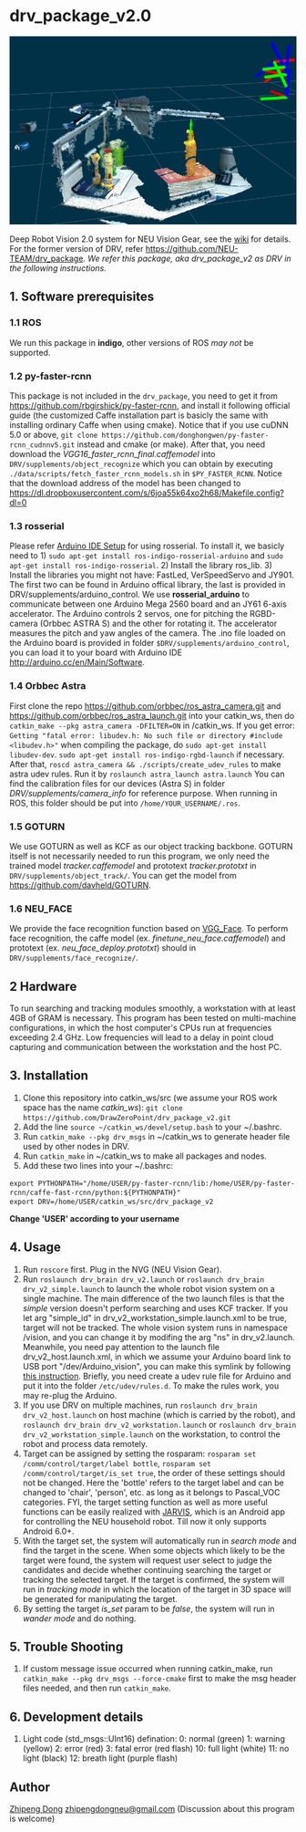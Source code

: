 # drv_package_v2.0

![overview](https://github.com/DrawZeroPoint/drv_package_v2/blob/master/supplements/figures/1.png )

Deep Robot Vision 2.0 system for NEU Vision Gear, see the [wiki](https://github.com/DrawZeroPoint/drv_package_v2/wiki) for details.
For the former version of DRV, refer https://github.com/NEU-TEAM/drv_package. 
*We refer this package, aka drv_package_v2 as DRV in the following instructions.*

## 1. Software prerequisites
### 1.1 ROS
We run this package in **indigo**, other versions of ROS *may not* be supported.

### 1.2 py-faster-rcnn
This package is not included in the `drv_package`, you need to get it from <https://github.com/rbgirshick/py-faster-rcnn>, and install it following official guide (the customized Caffe installation part is basicly the same with installing ordinary Caffe when using cmake). Notice that if you use cuDNN 5.0 or above, `git clone https://github.com/donghongwen/py-faster-rcnn_cudnnv5.git` instead and cmake (or make). 
After that, you need download the *VGG16_faster_rcnn_final.caffemodel*  into `DRV/supplements/object_recognize` which you can obtain by executing `./data/scripts/fetch_faster_rcnn_models.sh` in `$PY_FASTER_RCNN`. Notice that the download address of the model has been changed to https://dl.dropboxusercontent.com/s/6joa55k64xo2h68/Makefile.config?dl=0

### 1.3 rosserial
Please refer [Arduino IDE Setup](http://wiki.ros.org/rosserial_arduino/Tutorials/Arduino%20IDE%20Setup) for using rosserial. To install it, we basicly need to 1) `sudo apt-get install ros-indigo-rosserial-arduino` and `sudo apt-get install ros-indigo-rosserial`. 2) Install the library ros_lib. 3) Install the libraries you might not have: FastLed, VerSpeedServo and JY901. The first two can be found in Arduino offical library, the last is provided in DRV/supplements/arduino_control.
We use **rosserial_arduino** to communicate between one Arduino Mega 2560 board and an JY61 6-axis accelerator. The Arduino controls 2 servos, one for pitching the RGBD-camera (Orbbec ASTRA S) and the other for rotating it. The accelerator measures the pitch and yaw angles of the camera. The .ino file loaded on the Arduino board is provided in folder `$DRV/supplements/arduino_control`, you can load it to your board with Arduino IDE <http://arduino.cc/en/Main/Software>.

### 1.4 Orbbec Astra
First clone the repo https://github.com/orbbec/ros_astra_camera.git and https://github.com/orbbec/ros_astra_launch.git into your catkin_ws, then do `catkin_make --pkg astra_camera -DFILTER=ON` in /catkin_ws.
If you get error: `Getting "fatal error: libudev.h: No such file or directory #include <libudev.h>"` when compiling the package, do `sudo apt-get install libudev-dev`. `sudo apt-get install ros-indigo-rgbd-launch` if necessary.
After that, `roscd astra_camera && ./scripts/create_udev_rules` to make astra udev rules. Run it by `roslaunch astra_launch astra.launch`
You can find the calibration files for our devices (Astra S) in folder *DRV/supplements/camera_info* for reference purpose. When running in ROS, this folder should be put into `/home/YOUR_USERNAME/.ros`.

### 1.5 GOTURN
We use GOTURN as well as KCF as our object tracking backbone. GOTURN itself is not necessarily needed to run this program, we only need the trained model *tracker.caffemodel* and prototext *tracker.prototxt* in `DRV/supplements/object_track/`. You can get the model from <https://github.com/davheld/GOTURN>.

### 1.6 NEU_FACE
We provide the face recognition function based on [VGG_Face](http://www.robots.ox.ac.uk/~vgg/software/vgg_face/). To perform face recognition, the caffe model (ex. *finetune_neu_face.caffemodel*) and prototext (ex. *neu_face_deploy.prototxt*) should in `DRV/supplements/face_recognize/`.

## 2 Hardware
To run searching and tracking modules smoothly, a workstation with at least 4GB of GRAM is necessary. This program has been tested on multi-machine configurations, in which the host computer's CPUs run at frequencies exceeding 2.4 GHz. Low frequencies will lead to a delay in point cloud capturing and communication between the workstation and the host PC.

## 3. Installation
1. Clone this repository into catkin_ws/src (we assume your ROS work space has the name *catkin_ws*):
`git clone https://github.com/DrawZeroPoint/drv_package_v2.git`
2. Add the line `source ~/catkin_ws/devel/setup.bash` to your ~/.bashrc.
2. Run `catkin_make --pkg drv_msgs` in ~/catkin_ws to generate header file used by other nodes in DRV.
3. Run `catkin_make` in ~/catkin_ws to make all packages and nodes.
4. Add these two lines into your ~/.bashrc:
 ```
export PYTHONPATH="/home/USER/py-faster-rcnn/lib:/home/USER/py-faster-rcnn/caffe-fast-rcnn/python:${PYTHONPATH}"
export DRV=/home/USER/catkin_ws/src/drv_package_v2
 ```
 **Change 'USER' according to your username**

## 4. Usage
1. Run `roscore` first. Plug in the NVG (NEU Vision Gear).
2. Run `roslaunch drv_brain drv_v2.launch` or `roslaunch drv_brain drv_v2_simple.launch` to launch the whole robot vision system on a single machine. The main difference of the two launch files is that the *simple* version doesn't perform searching and uses KCF tracker. If you let arg "simple_id" in drv_v2_workstation_simple.launch.xml to be true, target will not be tracked. The whole vision system runs in namespace /vision, and you can change it by modifing the arg "ns" in drv_v2.launch. Meanwhile, you need pay attention to the launch file drv_v2_host.launch.xml, in which we assume your Arduino board link to USB port "/dev/Arduino_vision", you can make this symlink by following [this instruction](http://www.joakimlinde.se/microcontrollers/arduino/avr/udev.php). Briefly, you need create a udev rule file for Arduino and put it into the folder `/etc/udev/rules.d`. To make the rules work, you may re-plug the Arduino. 
3. If you use DRV on multiple machines, run `roslaunch drv_brain drv_v2_host.launch` on host machine (which is carried by the robot), and `roslaunch drv_brain drv_v2_workstation.launch` or `roslaunch drv_brain drv_v2_workstation_simple.launch` on the workstation, to control the robot and process data remotely.
4. Target can be assigned by setting the rosparam: `rosparam set /comm/control/target/label bottle`, `rosparam set /comm/control/target/is_set true`, the order of these settings should not be changed. Here the 'bottle' refers to the target label and can be changed to 'chair', 'person', etc. as long as it belongs to Pascal_VOC categories. FYI, the target setting function as well as more useful functions can be easily realized with [JARVIS](https://github.com/NEU-TEAM/JARVIS), which is an Android app for controlling the NEU household robot. Till now it only supports Android 6.0+.
5. With the target set, the system will automatically run in *search mode* and find the target in the scene. When some objects which likely to be the target were found, the system will request user select to judge the candidates and decide whether continuing searching the target or tracking the selected target. If the target is confirmed, the system will run in *tracking mode* in which the location of the target in 3D space will be generated for manipulating the target.
6. By setting the target *is_set* param to be *false*, the system will run in *wander mode* and do nothing.

## 5. Trouble Shooting
1. If custom message issue occurred when running catkin_make, run `catkin_make --pkg drv_msgs --force-cmake` first to make the msg header files needed, and then run `catkin_make`.
 
## 6. Development details
1. Light code (std_msgs::UInt16) defination:
0: normal (green)
1: warning (yellow) 2: error (red) 3: fatal error (red flash)
10: full light (white) 11: no light (black) 12: breath light (purple flash)

## Author
[Zhipeng Dong](https://github.com/DrawZeroPoint) zhipengdongneu@gmail.com (Discussion about this program is welcome) 
